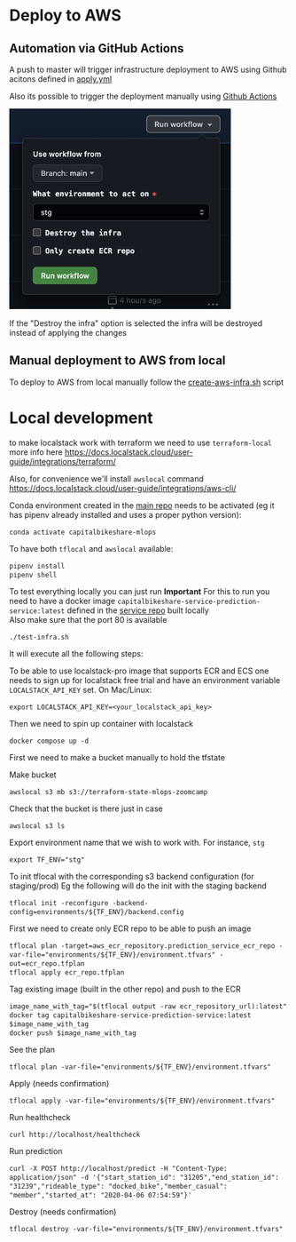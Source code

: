# Deploy to AWS

## Automation via GitHub Actions
A push to master will trigger infrastructure deployment to AWS using Github acitons defined in [apply.yml](.github/workflows/apply.yml)

Also its possible to trigger the deployment manually using [Github Actions](https://github.com/aaalexlit/capitalbikeshare-service-terraform/actions/workflows/apply.yml)

<img src="launch_deployment_manually.png" alt="drawing" style="width:400px;"/>

If the "Destroy the infra" option is selected the infra will be destroyed instead of applying the changes

## Manual deployment to AWS from local
To deploy to AWS from local manually follow the [create-aws-infra.sh](create-aws-infra.sh) script

# Local development
to make localstack work with terraform we need to use `terraform-local`
more info here
https://docs.localstack.cloud/user-guide/integrations/terraform/

Also, for convenience we'll install `awslocal` command  
https://docs.localstack.cloud/user-guide/integrations/aws-cli/

Conda environment created in the [main repo](https://github.com/aaalexlit/capitalbikeshare-mlops) needs to be activated (eg it has pipenv already installed and uses a proper python version):

```shell
conda activate capitalbikeshare-mlops
```

To have both `tflocal` and `awslocal` available:
```shell
pipenv install
pipenv shell
```

To test everything locally you can just run 
**Important**
For this to run you need to have a docker image `capitalbikeshare-service-prediction-service:latest` defined in the [service repo](https://github.com/aaalexlit/capitalbikeshare-service) built locally  
Also make sure that the port 80 is available

```shell
./test-infra.sh
```

It will execute all the following steps:

To be able to use localstack-pro image that supports ECR and ECS one needs to sign up for
localstack free trial and have an environment variable `LOCALSTACK_API_KEY` set.
On Mac/Linux:
```shell
export LOCALSTACK_API_KEY=<your_localstack_api_key>
```
Then we need to spin up container with localstack

```shell
docker compose up -d
```

First we need to make a bucket manually to hold the tfstate

Make bucket
```shell
awslocal s3 mb s3://terraform-state-mlops-zoomcamp
```

Check that the bucket is there just in case
```shell
awslocal s3 ls
```

Export environment name that we wish to work with. For instance, `stg`

```shell
export TF_ENV="stg"
```
To init tflocal with the corresponding s3 backend configuration (for staging/prod)
Eg the following will do the init with the staging backend
```shell
tflocal init -reconfigure -backend-config=environments/${TF_ENV}/backend.config
```

First we need to create only ECR repo to be able to push an image
```shell
tflocal plan -target=aws_ecr_repository.prediction_service_ecr_repo -var-file="environments/${TF_ENV}/environment.tfvars" -out=ecr_repo.tfplan
tflocal apply ecr_repo.tfplan
```


Tag existing image (built in the other repo) and push to the ECR
```shell
image_name_with_tag="$(tflocal output -raw ecr_repository_url):latest"
docker tag capitalbikeshare-service-prediction-service:latest $image_name_with_tag
docker push $image_name_with_tag
```

See the plan
```shell
tflocal plan -var-file="environments/${TF_ENV}/environment.tfvars"
```

Apply (needs confirmation)

```shell
tflocal apply -var-file="environments/${TF_ENV}/environment.tfvars"
```

Run healthcheck
```shell
curl http://localhost/healthcheck
```

Run prediction
```shell
curl -X POST http://localhost/predict -H "Content-Type: application/json" -d '{"start_station_id": "31205","end_station_id": "31239","rideable_type": "docked_bike","member_casual": "member","started_at": "2020-04-06 07:54:59"}'

```

Destroy (needs confirmation)

```shell
tflocal destroy -var-file="environments/${TF_ENV}/environment.tfvars"
```

